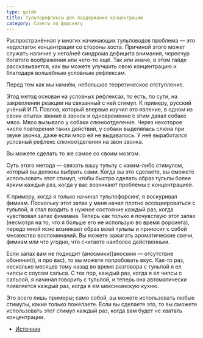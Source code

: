 ```yaml
---
type: guide
title: Тульпорефлексы для поддержания концентрации
category: Советы по форсингу
---
```



Распространённая у многих начинающих тульповодов проблема — это недостаток концентрации со стороны хоста. Причиной этого может служать наличие у него/неё синдрома дефицита внимания, чересчур богатого воображения или чего-то ещё. Так или иначе, в этом гайде рассказывается, как вы можете улучшить свою концентрацию и благодаря волшебным условным рефлексам.

Перед тем как мы начнём, небольшое теоретическое отступление.

Этод метод основан на условных рефлексах, то есть, по сути, на закреплении реакции на связанный с ней стимул. К примеру, русский учёный И.П. Павлов, который впервые изучил это явление, в одном из своих опытах звонил в звонок и одновременно с этим давал собаке мясо. Мясо вызывало у собаки слюноотделение. Через некоторое число повторений таких действий, у собаки выделялась слюна при звуке звонка, даже если мясо ей не выдавалось. У неё выработался условный рефлекс слюноотделения на звон звонка.

Вы можете сделать то же самое со своим мозгом.

Суть этого метода — связать вашу тульпу с каким-либо стимулом, который вы должны выбрать сами. Когда вы это сделаете, вы сможете использовать этот стимул, чтобы быстро сделать образ тульпы более ярким каждый раз, когда у вас возникают проблемы с концентрацией.

К примеру, когда я только начинал тульпофорсинг, я воскуривал фимиам. Поскольку этот запах у меня начал плотно ассоциироваться с тульпой, я стал входить в нужное состояние каждый раз, когда чувствовал запах фимиама. Теперь как только я почувствую этот запах (несмотря на то, что я больше его не использую во время форсинга), передо мной ясно возникает образ моей тульпы и приносит с собой множество воспоминаний. Вы можете зажигать ароматические свечи, фимиам или что угодно, что считаете наиболее действенным.

Если запах вам не подходит (аносмики((аносмия — отсутствие обоняния)), я про вас), то вы можете попробовать вкус. Как-то раз, несколько месяцев тому назад во время разговора с тульпой я ел чипсы с соусом сальса. С тех пор, каждый раз, когда я ел чипсы с сальсой, я начинал говорить с тульпой, и теперь она автоматически появляется каждый раз, когда я ем мексиканскую кухню.

Это всего лишь примеры; само собой, вы можете использовать любые стимулы, какие только пожелаете. Если вы сделаете это, то вы сможете использовать этот стимул каждый раз, когда вам будет не хватать концентрации.


* [Источник](https://community.tulpa.info/thread-focus-concentration-couguhl-s-guide-to-tulpa-association-for-regaining-focus)
